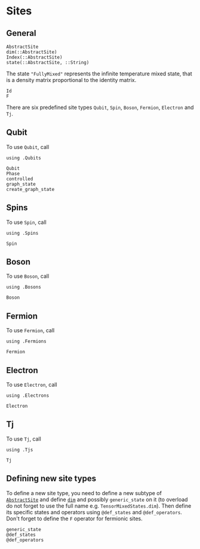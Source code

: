 # Sites

## General

```@docs
AbstractSite
dim(::AbstractSite)
Index(::AbstractSite)
state(::AbstractSite, ::String)
```

The state `"FullyMixed"` represents the infinite temperature mixed state, that is a density matrix proportional to the identity matrix.

```@docs
Id
F
```

There are six predefined site types `Qubit`, `Spin`, `Boson`, `Fermion`, `Electron` and `Tj`.

## Qubit

To use `Qubit`, call

    using .Qubits

```@docs
Qubit
Phase
controlled
graph_state
create_graph_state
```

## Spins

To use `Spin`, call

    using .Spins

```@docs
Spin
```

## Boson

To use `Boson`, call

    using .Bosons

```@docs
Boson
```

## Fermion

To use `Fermion`, call

    using .Fermions

```@docs
Fermion
```

## Electron

To use `Electron`, call

    using .Electrons

```@docs
Electron
```

## Tj

To use `Tj`, call

    using .Tjs

```@docs
Tj
```

## Defining new site types

To define a new site type, you need to define a new subtype of [`AbstractSite`](@ref) and define [`dim`](@ref) and possibly `generic_state` on it (to overload do not forget to use the full name e.g. `TensorMixedStates.dim`). Then define its specific states and operators using `@def_states` and `@def_operators`.
Don't forget to define the `F` operator for fermionic sites.

```@docs
generic_state
@def_states
@def_operators
```
